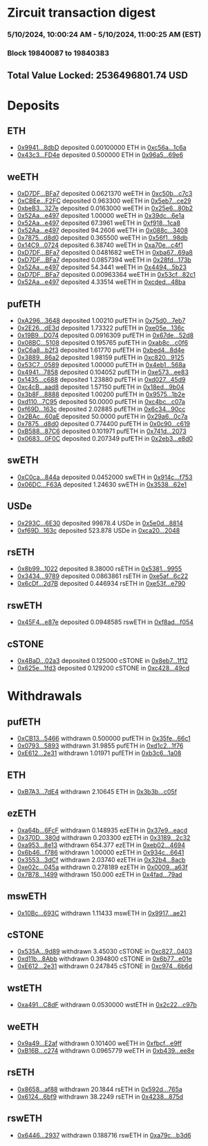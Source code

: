 # Zircuit transaction digest
### 5/10/2024, 10:00:24 AM - 5/10/2024, 11:00:25 AM (EST)
### Block 19840087 to 19840383

## Total Value Locked: 2536496801.74 USD

# Deposits
## ETH
- [0x9941...8dbD](https://etherscan.io/address/0x994149D909Bf2a8091aeE56e5A4F91A64e558dbD) deposited 0.00100000 ETH in [0xc56a...1c6a](https://etherscan.io/tx/0x994149D909Bf2a8091aeE56e5A4F91A64e558dbD)
- [0x43c3...FD4e](https://etherscan.io/address/0x43c32D17B5eaA23A2fE8C049F110A12bDfE9FD4e) deposited 0.500000 ETH in [0x96a5...69e6](https://etherscan.io/tx/0x43c32D17B5eaA23A2fE8C049F110A12bDfE9FD4e)
## weETH
- [0xD7DF...BFa7](https://etherscan.io/address/0xD7DF7E085214743530afF339aFC420c7c720BFa7) deposited 0.0621370 weETH in [0xc50b...c7c3](https://etherscan.io/tx/0xD7DF7E085214743530afF339aFC420c7c720BFa7)
- [0xCBEe...F2FC](https://etherscan.io/address/0xCBEe8A38823E1465bebe6B16742D64325cc3F2FC) deposited 0.963300 weETH in [0x5eb7...ce29](https://etherscan.io/tx/0xCBEe8A38823E1465bebe6B16742D64325cc3F2FC)
- [0xbeB3...327e](https://etherscan.io/address/0xbeB3e4AFA46BB1552476995a8F4992a1F79E327e) deposited 0.0163000 weETH in [0x25e6...80b2](https://etherscan.io/tx/0xbeB3e4AFA46BB1552476995a8F4992a1F79E327e)
- [0x52Aa...e497](https://etherscan.io/address/0x52Aa899454998Be5b000Ad077a46Bbe360F4e497) deposited 1.00000 weETH in [0x39dc...6e1a](https://etherscan.io/tx/0x52Aa899454998Be5b000Ad077a46Bbe360F4e497)
- [0x52Aa...e497](https://etherscan.io/address/0x52Aa899454998Be5b000Ad077a46Bbe360F4e497) deposited 67.3961 weETH in [0xf918...1ca8](https://etherscan.io/tx/0x52Aa899454998Be5b000Ad077a46Bbe360F4e497)
- [0x52Aa...e497](https://etherscan.io/address/0x52Aa899454998Be5b000Ad077a46Bbe360F4e497) deposited 94.2606 weETH in [0x088c...3408](https://etherscan.io/tx/0x52Aa899454998Be5b000Ad077a46Bbe360F4e497)
- [0x7875...d8d0](https://etherscan.io/address/0x78757144a855be2862d3896e31C418081080d8d0) deposited 0.365500 weETH in [0x56f1...98db](https://etherscan.io/tx/0x78757144a855be2862d3896e31C418081080d8d0)
- [0x14C9...0724](https://etherscan.io/address/0x14C908a60c2e4e6bdA83A75B46c5a2673a340724) deposited 6.38740 weETH in [0xa70e...c4f1](https://etherscan.io/tx/0x14C908a60c2e4e6bdA83A75B46c5a2673a340724)
- [0xD7DF...BFa7](https://etherscan.io/address/0xD7DF7E085214743530afF339aFC420c7c720BFa7) deposited 0.0481682 weETH in [0xba67...69a8](https://etherscan.io/tx/0xD7DF7E085214743530afF339aFC420c7c720BFa7)
- [0xD7DF...BFa7](https://etherscan.io/address/0xD7DF7E085214743530afF339aFC420c7c720BFa7) deposited 0.0857394 weETH in [0x28fd...173b](https://etherscan.io/tx/0xD7DF7E085214743530afF339aFC420c7c720BFa7)
- [0x52Aa...e497](https://etherscan.io/address/0x52Aa899454998Be5b000Ad077a46Bbe360F4e497) deposited 54.3441 weETH in [0x4494...5b23](https://etherscan.io/tx/0x52Aa899454998Be5b000Ad077a46Bbe360F4e497)
- [0xD7DF...BFa7](https://etherscan.io/address/0xD7DF7E085214743530afF339aFC420c7c720BFa7) deposited 0.00963364 weETH in [0x53cf...82c1](https://etherscan.io/tx/0xD7DF7E085214743530afF339aFC420c7c720BFa7)
- [0x52Aa...e497](https://etherscan.io/address/0x52Aa899454998Be5b000Ad077a46Bbe360F4e497) deposited 4.33514 weETH in [0xcded...48ba](https://etherscan.io/tx/0x52Aa899454998Be5b000Ad077a46Bbe360F4e497)
## pufETH
- [0xA296...3648](https://etherscan.io/address/0xA296Fcc4240bfA95c20d7C64e3956Ab3Df8C3648) deposited 1.00210 pufETH in [0x75d0...7eb7](https://etherscan.io/tx/0xA296Fcc4240bfA95c20d7C64e3956Ab3Df8C3648)
- [0x2E26...dE3d](https://etherscan.io/address/0x2E26fbfd06f0C691Ce8F2e399fC920cD804CdE3d) deposited 1.73322 pufETH in [0xe05e...136c](https://etherscan.io/tx/0x2E26fbfd06f0C691Ce8F2e399fC920cD804CdE3d)
- [0x19B9...D074](https://etherscan.io/address/0x19B936f9F7Baa9B9D17476E20D11d587c48AD074) deposited 0.0916309 pufETH in [0x67de...52d8](https://etherscan.io/tx/0x19B936f9F7Baa9B9D17476E20D11d587c48AD074)
- [0x08BC...5108](https://etherscan.io/address/0x08BC9999915CF0F01Cace2a75E4CacCce1195108) deposited 0.195765 pufETH in [0xab8c...c0f6](https://etherscan.io/tx/0x08BC9999915CF0F01Cace2a75E4CacCce1195108)
- [0xC6a8...b2f3](https://etherscan.io/address/0xC6a8f0f8379f06Ca34F2f9a76864278105A6b2f3) deposited 1.61770 pufETH in [0xbed4...8d4e](https://etherscan.io/tx/0xC6a8f0f8379f06Ca34F2f9a76864278105A6b2f3)
- [0x3889...86a2](https://etherscan.io/address/0x3889d1862D14055581433667F43DD417435f86a2) deposited 1.98159 pufETH in [0xc820...9125](https://etherscan.io/tx/0x3889d1862D14055581433667F43DD417435f86a2)
- [0x53C7...0589](https://etherscan.io/address/0x53C7e7aC1927CAe30d3714b810881002a21F0589) deposited 1.00000 pufETH in [0x4eb1...568a](https://etherscan.io/tx/0x53C7e7aC1927CAe30d3714b810881002a21F0589)
- [0x4941...7858](https://etherscan.io/address/0x4941B0B0Af9d57578eeAAb30e0323Dc1097e7858) deposited 0.104052 pufETH in [0xe573...ee83](https://etherscan.io/tx/0x4941B0B0Af9d57578eeAAb30e0323Dc1097e7858)
- [0x1435...c688](https://etherscan.io/address/0x14356b7E1439723de328d7E40Fa6eC60F83ec688) deposited 1.23880 pufETH in [0xd027...45d9](https://etherscan.io/tx/0x14356b7E1439723de328d7E40Fa6eC60F83ec688)
- [0xc4cB...aad8](https://etherscan.io/address/0xc4cB024d4Fab16186B8bE8C0a5780CAA172Daad8) deposited 1.57150 pufETH in [0x18ed...9b04](https://etherscan.io/tx/0xc4cB024d4Fab16186B8bE8C0a5780CAA172Daad8)
- [0x3b8F...8888](https://etherscan.io/address/0x3b8FC031EA8768d77D575E559998Dd9086888888) deposited 1.00200 pufETH in [0x9575...1b2e](https://etherscan.io/tx/0x3b8FC031EA8768d77D575E559998Dd9086888888)
- [0xd110...7C95](https://etherscan.io/address/0xd110C431Af201bC50E11749896d5e003F6D47C95) deposited 50.0000 pufETH in [0xc4bc...c07a](https://etherscan.io/tx/0xd110C431Af201bC50E11749896d5e003F6D47C95)
- [0xf69D...163c](https://etherscan.io/address/0xf69D32AE6eda4d105885A314Ab2c0a63905e163c) deposited 2.02885 pufETH in [0x6c34...90cc](https://etherscan.io/tx/0xf69D32AE6eda4d105885A314Ab2c0a63905e163c)
- [0x2BAc...60aE](https://etherscan.io/address/0x2BAc1D670E906668f1cdf06f7E6146d13ADc60aE) deposited 50.0000 pufETH in [0x29a6...0c7a](https://etherscan.io/tx/0x2BAc1D670E906668f1cdf06f7E6146d13ADc60aE)
- [0x7875...d8d0](https://etherscan.io/address/0x78757144a855be2862d3896e31C418081080d8d0) deposited 0.774400 pufETH in [0x0c90...c619](https://etherscan.io/tx/0x78757144a855be2862d3896e31C418081080d8d0)
- [0xB588...87C6](https://etherscan.io/address/0xB588db0B493254558DED3c7D7eA068E48fCf87C6) deposited 0.101971 pufETH in [0x741d...2073](https://etherscan.io/tx/0xB588db0B493254558DED3c7D7eA068E48fCf87C6)
- [0x0683...0F0C](https://etherscan.io/address/0x068398459Cde4e8B996cfA2D95Efd3d3F3370F0C) deposited 0.207349 pufETH in [0x2eb3...e8d0](https://etherscan.io/tx/0x068398459Cde4e8B996cfA2D95Efd3d3F3370F0C)
## swETH
- [0xC0ca...844a](https://etherscan.io/address/0xC0ca5b5397C0F5E0305e511Ffb0E2636a07f844a) deposited 0.0452000 swETH in [0x914c...f753](https://etherscan.io/tx/0xC0ca5b5397C0F5E0305e511Ffb0E2636a07f844a)
- [0x06DC...F63A](https://etherscan.io/address/0x06DC34a8E05E1d028C15F89Cc7edF938eF16F63A) deposited 1.24630 swETH in [0x3538...62e1](https://etherscan.io/tx/0x06DC34a8E05E1d028C15F89Cc7edF938eF16F63A)
## USDe
- [0x293C...6E30](https://etherscan.io/address/0x293C6937D8D82e05B01335F7B33FBA0c8e256E30) deposited 99878.4 USDe in [0x5e0d...8814](https://etherscan.io/tx/0x293C6937D8D82e05B01335F7B33FBA0c8e256E30)
- [0xf69D...163c](https://etherscan.io/address/0xf69D32AE6eda4d105885A314Ab2c0a63905e163c) deposited 523.878 USDe in [0xca20...2048](https://etherscan.io/tx/0xf69D32AE6eda4d105885A314Ab2c0a63905e163c)
## rsETH
- [0x8b99...1022](https://etherscan.io/address/0x8b996dB5171158C76a24f13Ee6A2d0e7958d1022) deposited 8.38000 rsETH in [0x5381...9955](https://etherscan.io/tx/0x8b996dB5171158C76a24f13Ee6A2d0e7958d1022)
- [0x3434...9789](https://etherscan.io/address/0x34349c5569e7B846c3558961552D2202760A9789) deposited 0.0863861 rsETH in [0xe5af...6c22](https://etherscan.io/tx/0x34349c5569e7B846c3558961552D2202760A9789)
- [0x6cDf...2d7B](https://etherscan.io/address/0x6cDf53312E993e8BfdDC2d4C02Ce237c9C282d7B) deposited 0.446934 rsETH in [0xe53f...e790](https://etherscan.io/tx/0x6cDf53312E993e8BfdDC2d4C02Ce237c9C282d7B)
## rswETH
- [0x45F4...e87e](https://etherscan.io/address/0x45F423f317101425C0D7FbeA770FE2d63B33e87e) deposited 0.0948585 rswETH in [0xf8ad...f054](https://etherscan.io/tx/0x45F423f317101425C0D7FbeA770FE2d63B33e87e)
## cSTONE
- [0x4BaD...02a3](https://etherscan.io/address/0x4BaD4C67A9704f6df012ff750d80f9C3832102a3) deposited 0.125000 cSTONE in [0x8eb7...1f12](https://etherscan.io/tx/0x4BaD4C67A9704f6df012ff750d80f9C3832102a3)
- [0x625e...1fd3](https://etherscan.io/address/0x625e63f3dd9B2464525CF573C2eee8E904831fd3) deposited 0.129200 cSTONE in [0xc428...49cd](https://etherscan.io/tx/0x625e63f3dd9B2464525CF573C2eee8E904831fd3)
# Withdrawals
## pufETH
- [0xCB13...5466](https://etherscan.io/address/0xCB13Fe8209898001b61D4E50Ef5352Cb5Dc95466) withdrawn 0.500000 pufETH in [0x35fe...66c1](https://etherscan.io/tx/0xCB13Fe8209898001b61D4E50Ef5352Cb5Dc95466)
- [0x0793...5893](https://etherscan.io/address/0x07930c93DCd3425b9ebD67765e28a0bbdb0D5893) withdrawn 31.9855 pufETH in [0xd1c2...1f76](https://etherscan.io/tx/0x07930c93DCd3425b9ebD67765e28a0bbdb0D5893)
- [0xE612...2e31](https://etherscan.io/address/0xE6122b2FD7CD48b6211C0a97eA954AB5cd162e31) withdrawn 1.01971 pufETH in [0xb3c6...1a08](https://etherscan.io/tx/0xE6122b2FD7CD48b6211C0a97eA954AB5cd162e31)
## ETH
- [0xB7A3...7dE4](https://etherscan.io/address/0xB7A34d8E958181044aab5C8acb679278FcfB7dE4) withdrawn 2.10645 ETH in [0x3b3b...c05f](https://etherscan.io/tx/0xB7A34d8E958181044aab5C8acb679278FcfB7dE4)
## ezETH
- [0xa64b...6FcF](https://etherscan.io/address/0xa64b6286437138F715F6057F0464815031D96FcF) withdrawn 0.148935 ezETH in [0x37e9...eacd](https://etherscan.io/tx/0xa64b6286437138F715F6057F0464815031D96FcF)
- [0x370D...380d](https://etherscan.io/address/0x370D7f3453e907c11019d835dDC77A3F5AF6380d) withdrawn 0.203300 ezETH in [0x3189...2c32](https://etherscan.io/tx/0x370D7f3453e907c11019d835dDC77A3F5AF6380d)
- [0xa953...8e13](https://etherscan.io/address/0xa953199f569B65977b649c428dF7883CB2378e13) withdrawn 654.377 ezETH in [0xeb02...4694](https://etherscan.io/tx/0xa953199f569B65977b649c428dF7883CB2378e13)
- [0x6b46...f786](https://etherscan.io/address/0x6b46d77cE1e85aEd2c50bF91AAC72C7C3356f786) withdrawn 1.00000 ezETH in [0x934c...6641](https://etherscan.io/tx/0x6b46d77cE1e85aEd2c50bF91AAC72C7C3356f786)
- [0x3553...3dCf](https://etherscan.io/address/0x355317b8fFA784Cba6519454f47Ba3Ab447a3dCf) withdrawn 2.03740 ezETH in [0x32b4...8acb](https://etherscan.io/tx/0x355317b8fFA784Cba6519454f47Ba3Ab447a3dCf)
- [0xe02c...045a](https://etherscan.io/address/0xe02c39DF4118D2eD79b18c9fd4aA380c2956045a) withdrawn 0.278189 ezETH in [0x0009...a63f](https://etherscan.io/tx/0xe02c39DF4118D2eD79b18c9fd4aA380c2956045a)
- [0x7B78...1499](https://etherscan.io/address/0x7B785Ca173D136A9f5bF8611A799b881a28d1499) withdrawn 150.000 ezETH in [0x4fad...79ad](https://etherscan.io/tx/0x7B785Ca173D136A9f5bF8611A799b881a28d1499)
## mswETH
- [0x10Bc...693C](https://etherscan.io/address/0x10Bc4Fb027b7AFF8b53bf7C3c3579707616D693C) withdrawn 1.11433 mswETH in [0x9917...ae21](https://etherscan.io/tx/0x10Bc4Fb027b7AFF8b53bf7C3c3579707616D693C)
## cSTONE
- [0x535A...9d89](https://etherscan.io/address/0x535A3029B868326Dbe7C4d139817dFdA20e49d89) withdrawn 3.45030 cSTONE in [0xc827...0403](https://etherscan.io/tx/0x535A3029B868326Dbe7C4d139817dFdA20e49d89)
- [0xd11b...8Abb](https://etherscan.io/address/0xd11bC5A833aDAD63904f5D01D119DE332e638Abb) withdrawn 0.394800 cSTONE in [0x6b77...e01e](https://etherscan.io/tx/0xd11bC5A833aDAD63904f5D01D119DE332e638Abb)
- [0xE612...2e31](https://etherscan.io/address/0xE6122b2FD7CD48b6211C0a97eA954AB5cd162e31) withdrawn 0.247845 cSTONE in [0xc974...6b6d](https://etherscan.io/tx/0xE6122b2FD7CD48b6211C0a97eA954AB5cd162e31)
## wstETH
- [0xa491...C8dF](https://etherscan.io/address/0xa4919101d7e29B5e356f92e87D8A8E3CC88AC8dF) withdrawn 0.0530000 wstETH in [0x2c22...c97b](https://etherscan.io/tx/0xa4919101d7e29B5e356f92e87D8A8E3CC88AC8dF)
## weETH
- [0x9a49...E2af](https://etherscan.io/address/0x9a496717C3ef82ce42Fe687252A37C6D93b8E2af) withdrawn 0.101400 weETH in [0xfbcf...e9ff](https://etherscan.io/tx/0x9a496717C3ef82ce42Fe687252A37C6D93b8E2af)
- [0xB16B...c274](https://etherscan.io/address/0xB16B24fc765024AD56d840fE752004181a16c274) withdrawn 0.0965779 weETH in [0xb439...ee8e](https://etherscan.io/tx/0xB16B24fc765024AD56d840fE752004181a16c274)
## rsETH
- [0x8658...af88](https://etherscan.io/address/0x8658ccc0732959a37F303173E29180273B3Faf88) withdrawn 20.1844 rsETH in [0x592d...765a](https://etherscan.io/tx/0x8658ccc0732959a37F303173E29180273B3Faf88)
- [0x6124...6bf9](https://etherscan.io/address/0x6124cd321876b865a4fCbA131650eDE862e56bf9) withdrawn 38.2249 rsETH in [0x4238...875d](https://etherscan.io/tx/0x6124cd321876b865a4fCbA131650eDE862e56bf9)
## rswETH
- [0x6446...2937](https://etherscan.io/address/0x6446092A04e7F7bcDa5a3440455079343Afc2937) withdrawn 0.188716 rswETH in [0xa79c...b3d6](https://etherscan.io/tx/0x6446092A04e7F7bcDa5a3440455079343Afc2937)

